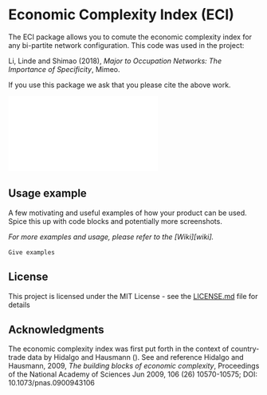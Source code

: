 # Economic Complexity Index (ECI)
The ECI package allows you to comute the economic complexity index for any bi-partite network configuration.  This code was used in the project: 

Li, Linde and Shimao (2018), *Major to Occupation Networks: The Importance of Specificity*, Mimeo.  

If you use this package we ask that you please cite the above work. 

![ECI_flow.pdf](ECI_flow.pdf)

## Usage example

A few motivating and useful examples of how your product can be used. Spice this up with code blocks and potentially more screenshots.

_For more examples and usage, please refer to the [Wiki][wiki]._

```
Give examples
```

## License

This project is licensed under the MIT License - see the [LICENSE.md](LICENSE.md) file for details

## Acknowledgments
The economic complexity index was first put forth in the context of country-trade data by Hidalgo and Hausmann (). See and reference 
Hidalgo and Hausmann, 2009, *The building blocks of economic complexity*, Proceedings of the National Academy of Sciences Jun 2009, 106 (26) 10570-10575; DOI: 10.1073/pnas.0900943106
